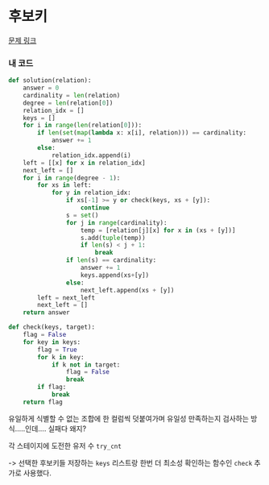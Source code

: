 # 후보키

[문제 링크](https://programmers.co.kr/learn/courses/30/lessons/42890)

### 내 코드
```python
def solution(relation):
    answer = 0
    cardinality = len(relation)
    degree = len(relation[0])
    relation_idx = []
    keys = []
    for i in range(len(relation[0])):
        if len(set(map(lambda x: x[i], relation))) == cardinality:
            answer += 1
        else:
            relation_idx.append(i)
    left = [[x] for x in relation_idx]
    next_left = []
    for i in range(degree - 1):
        for xs in left:
            for y in relation_idx:
                if xs[-1] >= y or check(keys, xs + [y]):
                    continue
                s = set()
                for j in range(cardinality):
                    temp = [relation[j][x] for x in (xs + [y])]
                    s.add(tuple(temp))
                    if len(s) < j + 1:
                        break
                if len(s) == cardinality:
                    answer += 1
                    keys.append(xs+[y])
                else:
                    next_left.append(xs + [y])
        left = next_left
        next_left = []
    return answer

def check(keys, target):
    flag = False
    for key in keys:
        flag = True
        for k in key:
            if k not in target:
                flag = False
                break
        if flag:
            break
    return flag
```

유일하게 식별할 수 없는 조합에 한 컬럼씩 덧붙여가며 유일성 만족하는지 검사하는 방식.....인데.... 실패다 왜지?

각 스테이지에 도전한 유저 수 `try_cnt`

-> 선택한 후보키들 저장하는 `keys` 리스트랑 한번 더 최소성 확인하는 함수인 `check` 추가로 사용했다.